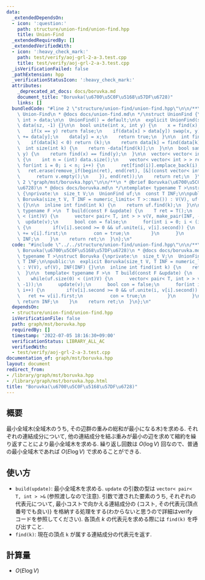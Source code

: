 ```yaml
---
data:
  _extendedDependsOn:
  - icon: ':question:'
    path: structure/union-find/union-find.hpp
    title: Union-Find
  _extendedRequiredBy: []
  _extendedVerifiedWith:
  - icon: ':heavy_check_mark:'
    path: test/verify/aoj-grl-2-a-3.test.cpp
    title: test/verify/aoj-grl-2-a-3.test.cpp
  _isVerificationFailed: false
  _pathExtension: hpp
  _verificationStatusIcon: ':heavy_check_mark:'
  attributes:
    _deprecated_at_docs: docs/boruvka.md
    document_title: "Boruvka(\u6700\u5C0F\u5168\u57DF\u6728)"
    links: []
  bundledCode: "#line 2 \"structure/union-find/union-find.hpp\"\n\n/**\n * @brief\
    \ Union-Find\n * @docs docs/union-find.md\n */\nstruct UnionFind {\n  vector<\
    \ int > data;\n\n  UnionFind() = default;\n\n  explicit UnionFind(size_t sz) :\
    \ data(sz, -1) {}\n\n  bool unite(int x, int y) {\n    x = find(x), y = find(y);\n\
    \    if(x == y) return false;\n    if(data[x] > data[y]) swap(x, y);\n    data[x]\
    \ += data[y];\n    data[y] = x;\n    return true;\n  }\n\n  int find(int k) {\n\
    \    if(data[k] < 0) return (k);\n    return data[k] = find(data[k]);\n  }\n\n\
    \  int size(int k) {\n    return -data[find(k)];\n  }\n\n  bool same(int x, int\
    \ y) {\n    return find(x) == find(y);\n  }\n\n  vector< vector< int > > groups()\
    \ {\n    int n = (int) data.size();\n    vector< vector< int > > ret(n);\n   \
    \ for(int i = 0; i < n; i++) {\n      ret[find(i)].emplace_back(i);\n    }\n \
    \   ret.erase(remove_if(begin(ret), end(ret), [&](const vector< int > &v) {\n\
    \      return v.empty();\n    }), end(ret));\n    return ret;\n  }\n};\n#line\
    \ 2 \"graph/mst/boruvka.hpp\"\n\n/**\n * @brief Boruvka(\u6700\u5C0F\u5168\u57DF\
    \u6728)\n * @docs docs/boruvka.md\n */\ntemplate< typename T >\nstruct Boruvka\
    \ {\nprivate:\n  size_t V;\n  UnionFind uf;\n  const T INF;\n\npublic:\n  explicit\
    \ Boruvka(size_t V, T INF = numeric_limits< T >::max()) : V(V), uf(V), INF(INF)\
    \ {}\n\n  inline int find(int k) {\n    return uf.find(k);\n  }\n\n  template<\
    \ typename F >\n  T build(const F &update) {\n    T ret = T();\n    while(uf.size(0)\
    \ < (int)V) {\n      vector< pair< T, int > > v(V, make_pair(INF, -1));\n    \
    \  update(v);\n      bool con = false;\n      for(int i = 0; i < (int)V; i++)\
    \ {\n        if(v[i].second >= 0 && uf.unite(i, v[i].second)) {\n          ret\
    \ += v[i].first;\n          con = true;\n        }\n      }\n      if(!con) return\
    \ INF;\n    }\n    return ret;\n  }\n};\n"
  code: "#include \"../../structure/union-find/union-find.hpp\"\n\n/**\n * @brief\
    \ Boruvka(\u6700\u5C0F\u5168\u57DF\u6728)\n * @docs docs/boruvka.md\n */\ntemplate<\
    \ typename T >\nstruct Boruvka {\nprivate:\n  size_t V;\n  UnionFind uf;\n  const\
    \ T INF;\n\npublic:\n  explicit Boruvka(size_t V, T INF = numeric_limits< T >::max())\
    \ : V(V), uf(V), INF(INF) {}\n\n  inline int find(int k) {\n    return uf.find(k);\n\
    \  }\n\n  template< typename F >\n  T build(const F &update) {\n    T ret = T();\n\
    \    while(uf.size(0) < (int)V) {\n      vector< pair< T, int > > v(V, make_pair(INF,\
    \ -1));\n      update(v);\n      bool con = false;\n      for(int i = 0; i < (int)V;\
    \ i++) {\n        if(v[i].second >= 0 && uf.unite(i, v[i].second)) {\n       \
    \   ret += v[i].first;\n          con = true;\n        }\n      }\n      if(!con)\
    \ return INF;\n    }\n    return ret;\n  }\n};\n"
  dependsOn:
  - structure/union-find/union-find.hpp
  isVerificationFile: false
  path: graph/mst/boruvka.hpp
  requiredBy: []
  timestamp: '2022-07-05 18:16:30+09:00'
  verificationStatus: LIBRARY_ALL_AC
  verifiedWith:
  - test/verify/aoj-grl-2-a-3.test.cpp
documentation_of: graph/mst/boruvka.hpp
layout: document
redirect_from:
- /library/graph/mst/boruvka.hpp
- /library/graph/mst/boruvka.hpp.html
title: "Boruvka(\u6700\u5C0F\u5168\u57DF\u6728)"
---
```

## 概要

最小全域木(全域木のうち, その辺群の重みの総和が最小になる木)を求める. それぞれの連結成分について, 他の連結成分を結ぶ重みが最小の辺を求めて縮約を繰り返すことにより最小全域木を求める. 繰り返し回数は $O(\log V)$ 回なので、普通の最小全域木であれば $O(E \log V)$ で求めることができる.

## 使い方
* `build(update)`: 最小全域木を求める. `update` の引数の型は `vector< pair< T, int > >&` (参照渡しなので注意). 引数で渡された要素のうち, それぞれの代表元について, 最小コストで向かえる連結成分の {コスト, その代表元(頂点番号でも良い)} を格納する処理をする(わからないと思うので詳細はverify コードを参照してください). 各頂点 $k$ の代表元を求める際には `find(k)` を呼び出すこと.
* `find(k)`: 現在の頂点 `k` が属する連結成分の代表元を返す.

## 計算量

* $O(E \log V)$
